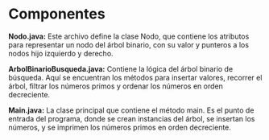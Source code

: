 # Componentes

**Nodo.java:** 
Este archivo define la clase Nodo, que contiene los atributos para representar un nodo del árbol binario, con su valor y punteros a los nodos hijo izquierdo y derecho.

**ArbolBinarioBusqueda.java:**
Contiene la lógica del árbol binario de búsqueda. Aquí se encuentran los métodos para insertar valores, recorrer el árbol, filtrar los números primos y ordenar los números en orden decreciente.

**Main.java:**
La clase principal que contiene el método main. Es el punto de entrada del programa, donde se crean instancias del árbol, se insertan los números, y se imprimen los números primos en orden decreciente.
